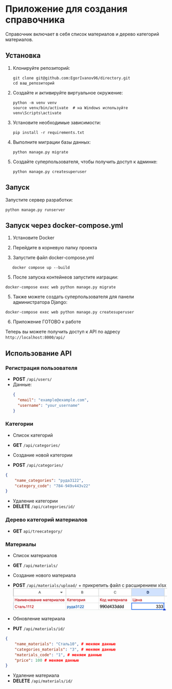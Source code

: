 # Приложение для создания справочника

Справочник включает в себя список материалов и дерево категорий материалов.


## Установка

1. Клонируйте репозиторий:

   ```
   git clone git@github.com:EgorIvanov96/directory.git
   cd ваш_репозиторий
   ```

2. Создайте и активируйте виртуальное окружение:

   ```
   python -m venv venv
   source venv/bin/activate  # на Windows используйте venv\Scripts\activate
   ```

3. Установите необходимые зависимости:

   ```
   pip install -r requirements.txt
   ```

4. Выполните миграции базы данных:

   ```
   python manage.py migrate
   ```

5. Создайте суперпользователя, чтобы получить доступ к админке:

   ```
   python manage.py createsuperuser
   ```


## Запуск

Запустите сервер разработки:

```
python manage.py runserver
```

## Запуск через docker-compose.yml

1. Установите Docker

2. Перейдите в корневую папку проекта

4. Запустите файл docker-compose.yml

```
   docker compose up --build
```

5. После запуска контейнеов запустите иаграции:

```
docker-compose exec web python manage.py migrate
```

5. Также можете создать  суперпользователя для панели администратора Django:
```
docker-compose exec web python manage.py createsuperuser
```

6. Приложение ГОТОВО к работе

Теперь вы можете получить доступ к API по адресу `http://localhost:8000/api/`


## Использование API

### Регистрация пользователя

- **POST** `/api/users/`
- Данные:
  ```json
  {
    "email": "example@example.com",
    "username": "your_username"
  }
  ```

### Категории 

- Список категорий 
- **GET** `/api/categories/`

- Создание новой категории
- **POST** `/api/categories/`
```json
{
    "name_categories": "руда3122",
    "category_code": "784-949v443v22"
}
```

- Удаление категории
- **DELETE** `/api/categories/id/`

### Дерево категорий материалов

- **GET**  `api/treecategory/`

### Материалы

- Список материалов
- **GET** `/api/materials/`

- Создание нового материала
- **POST** `/api/materials/upload/` + прикрепить файл с расширением xlsx
![alt text](image.png)

- Обновление материала
- **PUT** `/api/materials/id/`
```json
{
    "name_materials": "Сталь10", # меняем данные
    "categories_materials": "3", # меняем данные
    "materials_code": "1", # меняем данные
    "price": 100 # меняем данные
}
```

- Удаление материала
- **DELETE**  `/api/materials/id/`
